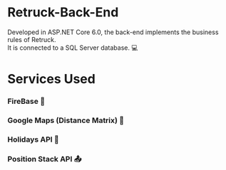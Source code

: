 # **Retruck-Back-End**  
Developed in ASP.NET Core 6.0, the back-end implements the business rules of Retruck.  
It is connected to a SQL Server database. :computer:  

# **Services Used**  
### FireBase :blue_book:  
### Google Maps (Distance Matrix) :postbox:  
### Holidays API :date:  
### Position Stack API :outbox_tray:  
